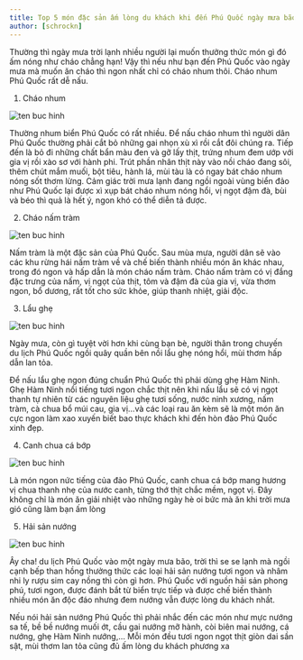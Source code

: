 ```yaml
---
title: Top 5 món đặc sản ấm lòng du khách khi đến Phú Quốc ngày mưa bão
author: [schrockn]
---
```


Thường thì ngày mưa trời lạnh nhiều người lại muốn thưởng thức món gì đó ấm nóng như cháo chẳng hạn! Vậy thì nếu như bạn đến Phú Quốc vào ngày mưa mà muốn ăn cháo thì ngon nhất chỉ có cháo nhum thôi. Cháo nhum Phú Quốc rất dễ nấu.

1. Cháo nhum

![ten buc hinh](https://phuquocxanh.com/vi/wp-content/uploads/2017/09/ch%C3%A1o-nhum-3.jpg "ten buc hinh")

Thường nhum biển Phú Quốc có rất nhiều. Để nấu cháo nhum thì người dân Phú Quốc thường phải cắt bỏ những gai nhọn xù xì rồi cắt đôi chúng ra.  Tiếp đến là bỏ đi những chất bẩn màu đen và gỡ lấy thịt, trứng nhum đem ướp với gia vị rồi xào sơ với hành phi. Trút phần nhân thịt này vào nồi cháo đang sôi, thêm chút mắm muối, bột tiêu, hành lá, mùi tàu là có ngay bát cháo nhum nóng sốt thơm lừng. Cảm giác trời mưa lạnh đang ngồi ngoài vùng biển đảo như Phú Quốc lại được xì xụp bát cháo nhum nóng hổi, vị ngọt đậm đà, bùi và béo thì quả là hết ý, ngon khó có thể diễn tả được.

2. Cháo nấm tràm

![ten buc hinh](https://phuquocxanh.com/vi/wp-content/uploads/2017/09/ch%C3%A1o-n%E1%BA%A5m-tr%C3%A0m-2.jpg "ten buc hinh")

Nấm tràm là một đặc sản của Phú Quốc. Sau mùa mưa, người dân sẽ vào các khu rừng hái nấm tràm về và chế biến thành nhiều món ăn khác nhau, trong đó ngon và hấp dẫn là món cháo nấm tràm. Cháo nấm tràm có vị đắng đặc trưng của nấm, vị ngọt của thịt, tôm và đậm đà của gia vị, vừa thơm ngon, bổ dương, rất tốt cho sức khỏe, giúp thanh nhiệt, giải độc.

3. Lẩu ghẹ

![ten buc hinh](https://phuquocxanh.com/vi/wp-content/uploads/2017/09/l%E1%BA%A9u-gh%E1%BA%B9.jpg "ten buc hinh")

Ngày mưa, còn gì tuyệt vời hơn khi cùng bạn bè, người thân trong chuyến du lịch Phú Quốc ngồi quây quần bên nồi lẩu ghẹ nóng hổi, mùi thơm hấp dẫn lan tỏa.

Để nấu lẩu ghẹ ngon đúng chuẩn Phú Quốc thì phải dùng ghẹ Hàm Ninh. Ghẹ Hàm Ninh nổi tiếng tươi ngon chắc thịt nên khi nấu lẩu sẽ có vị ngọt thanh tự nhiên từ các nguyên liệu ghẹ tươi sống, nước ninh xương, nấm tràm, cà chua bổ múi cau, gia vị…và các loại rau ăn kèm sẽ là một món ăn cực ngon làm xao xuyến biết bao thực khách khi đến hòn đảo Phú Quốc xinh đẹp.

4. Canh chua cá bớp

![ten buc hinh](https://phuquocxanh.com/vi/wp-content/uploads/2017/09/canh-chua-c%C3%A1-b%E1%BB%9Bp-3-1.jpg "ten buc hinh")

Là món ngon nức tiếng của đảo Phú Quốc, canh chua cá bớp mang hương vị chua thanh nhẹ của nước canh, từng thớ thịt chắc mềm, ngọt vị. Đây không chỉ là món ăn giải nhiệt vào những ngày hè oi bức mà ăn khi trời mưa gió cũng làm bạn ấm lòng

5. Hải sản nướng

![ten buc hinh](https://phuquocxanh.com/vi/wp-content/uploads/2016/09/Tiec-nuong-Hai-San.jpg "ten buc hinh")

Ây cha! du lịch Phú Quốc vào một ngày mưa bão, trời thì se se lạnh mà ngồi cạnh bếp than hồng thưởng thức các loại hải sản nướng tươi ngon và nhâm nhi ly rượu sim cay nồng thì còn gì hơn. Phú Quốc với nguồn hải sản phong phú, tươi ngon, được đánh bắt từ biển trực tiếp và được chế biến thành nhiều món ăn độc đáo nhưng đem nướng vẫn được lòng du khách nhất.

Nếu nói hải sản nướng Phú Quốc thì phải nhắc đến các món như mực nướng sa tế, bề bề nướng muối ớt, cầu gai nướng mỡ hành, còi biên mai nướng, cá nướng, ghẹ Hàm Ninh nướng,… Mỗi món đều tươi ngon ngọt thịt giòn dai sần sật, mùi thơm lan tỏa cũng đủ ấm lòng du khách phương xa